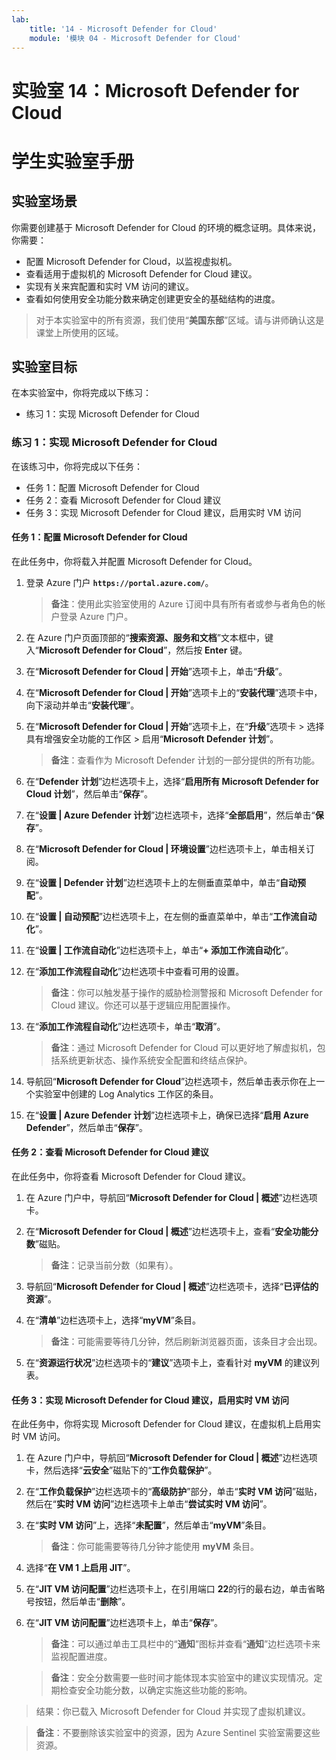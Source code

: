 ```yaml
---
lab:
    title: '14 - Microsoft Defender for Cloud'
    module: '模块 04 - Microsoft Defender for Cloud'
---
```


# 实验室 14：Microsoft Defender for Cloud
# 学生实验室手册

## 实验室场景

你需要创建基于 Microsoft Defender for Cloud 的环境的概念证明。具体来说，你需要：

- 配置 Microsoft Defender for Cloud，以监视虚拟机。
- 查看适用于虚拟机的 Microsoft Defender for Cloud 建议。
- 实现有关来宾配置和实时 VM 访问的建议。 
- 查看如何使用安全功能分数来确定创建更安全的基础结构的进度。

> 对于本实验室中的所有资源，我们使用“**美国东部**”区域。请与讲师确认这是课堂上所使用的区域。 

## 实验室目标

在本实验室中，你将完成以下练习：

- 练习 1：实现 Microsoft Defender for Cloud

### 练习 1：实现 Microsoft Defender for Cloud

在该练习中，你将完成以下任务：

- 任务 1：配置 Microsoft Defender for Cloud
- 任务 2：查看 Microsoft Defender for Cloud 建议
- 任务 3：实现 Microsoft Defender for Cloud 建议，启用实时 VM 访问

#### 任务 1：配置 Microsoft Defender for Cloud

在此任务中，你将载入并配置 Microsoft Defender for Cloud。

1. 登录 Azure 门户 **`https://portal.azure.com/`**。

    >**备注**：使用此实验室使用的 Azure 订阅中具有所有者或参与者角色的帐户登录 Azure 门户。

1. 在 Azure 门户页面顶部的“**搜索资源、服务和文档**”文本框中，键入“**Microsoft Defender for Cloud**”，然后按 **Enter** 键。

1. 在“**Microsoft Defender for Cloud \| 开始**”选项卡上，单击“**升级**”。
     
1. 在“**Microsoft Defender for Cloud \| 开始**”选项卡上的“**安装代理**”选项卡中，向下滚动并单击“**安装代理**”。

1. 在“**Microsoft Defender for Cloud \| 开始**”选项卡上，在“**升级**”选项卡 > 选择具有增强安全功能的工作区 > 启用“**Microsoft Defender 计划**”。 

    >**备注**：查看作为 Microsoft Defender 计划的一部分提供的所有功能。 

1. 在“**Defender 计划**”边栏选项卡上，选择“**启用所有 Microsoft Defender for Cloud 计划**”，然后单击“**保存**”。

1. 在“**设置 \| Azure Defender 计划**”边栏选项卡，选择“**全部启用**”，然后单击“**保存**”。

1. 在“**Microsoft Defender for Cloud | 环境设置**”边栏选项卡上，单击相关订阅。 

1. 在“**设置 | Defender 计划**”边栏选项卡上的左侧垂直菜单中，单击“**自动预配**”。

1. 在“**设置 \| 自动预配**”边栏选项卡上，在左侧的垂直菜单中，单击“**工作流自动化**”。

1. 在“**设置 \| 工作流自动化**”边栏选项卡上，单击“**+ 添加工作流自动化**”。

1. 在“**添加工作流程自动化**”边栏选项卡中查看可用的设置。 

    >**备注**：你可以触发基于操作的威胁检测警报和 Microsoft Defender for Cloud 建议。你还可以基于逻辑应用配置操作。 

1. 在“**添加工作流程自动化**”边栏选项卡，单击“**取消**”。

    >**备注**：通过 Microsoft Defender for Cloud 可以更好地了解虚拟机，包括系统更新状态、操作系统安全配置和终结点保护。

1. 导航回“**Microsoft Defender for Cloud**”边栏选项卡，然后单击表示你在上一个实验室中创建的 Log Analytics 工作区的条目。

1. 在“**设置 \| Azure Defender 计划**”边栏选项卡上，确保已选择“**启用 Azure Defender**”，然后单击“**保存**”。


#### 任务 2：查看 Microsoft Defender for Cloud 建议

在此任务中，你将查看 Microsoft Defender for Cloud 建议。 

1. 在 Azure 门户中，导航回“**Microsoft Defender for Cloud \| 概述**”边栏选项卡。 

1. 在“**Microsoft Defender for Cloud \| 概述**”边栏选项卡上，查看“**安全功能分数**”磁贴。

    >**备注**：记录当前分数（如果有）。

1. 导航回“**Microsoft Defender for Cloud \| 概述**”边栏选项卡，选择“**已评估的资源**”。

1. 在“**清单**”边栏选项卡上，选择“**myVM**”条目。

    >**备注**：可能需要等待几分钟，然后刷新浏览器页面，该条目才会出现。
    
1. 在“**资源运行状况**”边栏选项卡的“**建议**”选项卡上，查看针对 **myVM** 的建议列表。


#### 任务 3：实现 Microsoft Defender for Cloud 建议，启用实时 VM 访问

在此任务中，你将实现 Microsoft Defender for Cloud 建议，在虚拟机上启用实时 VM 访问。 

1. 在 Azure 门户中，导航回“**Microsoft Defender for Cloud \| 概述**”边栏选项卡，然后选择“**云安全**”磁贴下的“**工作负载保护**”。

1. 在“**工作负载保护**”边栏选项卡的“**高级防护**”部分，单击“**实时 VM 访问**”磁贴，然后在“**实时 VM 访问**”边栏选项卡上单击“**尝试实时 VM 访问**”。

1. 在“**实时 VM 访问**”上，选择“**未配置**”，然后单击“**myVM**”条目。

    >**备注**：你可能需要等待几分钟才能使用 **myVM** 条目。

1. 选择“**在 VM 1 上启用 JIT**”。

1. 在“**JIT VM 访问配置**”边栏选项卡上，在引用端口 **22**的行的最右边，单击省略号按钮，然后单击“**删除**”。

1. 在“**JIT VM 访问配置**”边栏选项卡上，单击“**保存**”。

    >**备注**：可以通过单击工具栏中的“**通知**”图标并查看“**通知**”边栏选项卡来监视配置进度。 

    >**备注**：安全分数需要一些时间才能体现本实验室中的建议实现情况。定期检查安全功能分数，以确定实施这些功能的影响。 

> 结果：你已载入 Microsoft Defender for Cloud 并实现了虚拟机建议。 


>**备注**：不要删除该实验室中的资源，因为 Azure Sentinel 实验室需要这些资源。
